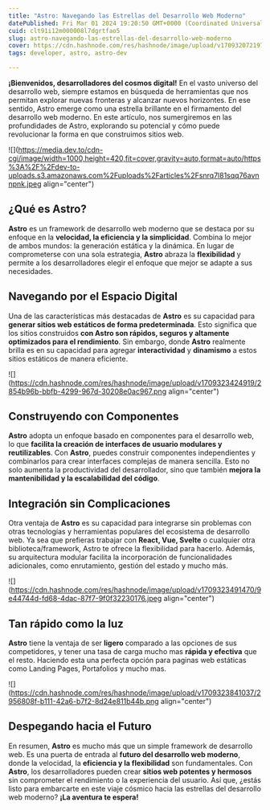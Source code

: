 ```yaml
---
title: "Astro: Navegando las Estrellas del Desarrollo Web Moderno"
datePublished: Fri Mar 01 2024 19:20:50 GMT+0000 (Coordinated Universal Time)
cuid: clt91i12m000008l7dgrtfao5
slug: astro-navegando-las-estrellas-del-desarrollo-web-moderno
cover: https://cdn.hashnode.com/res/hashnode/image/upload/v1709320721975/13cfa658-ff98-4e31-89c4-66090ae53b3f.png
tags: developer, astro, astro-dev

---
```


**¡Bienvenidos, desarrolladores del cosmos digital!** En el vasto universo del desarrollo web, siempre estamos en búsqueda de herramientas que nos permitan explorar nuevas fronteras y alcanzar nuevos horizontes. En ese sentido, Astro emerge como una estrella brillante en el firmamento del desarrollo web moderno. En este artículo, nos sumergiremos en las profundidades de Astro, explorando su potencial y cómo puede revolucionar la forma en que construimos sitios web.

![](https://media.dev.to/cdn-cgi/image/width=1000,height=420,fit=cover,gravity=auto,format=auto/https%3A%2F%2Fdev-to-uploads.s3.amazonaws.com%2Fuploads%2Farticles%2Fsnrq7l81sqq76avnnpnk.jpeg align="center")

## ¿Qué es Astro?

**Astro** es un framework de desarrollo web moderno que se destaca por su enfoque en la **velocidad, la eficiencia y la simplicidad**. Combina lo mejor de ambos mundos: la generación estática y la dinámica. En lugar de comprometerse con una sola estrategia, **Astro** abraza la **flexibilidad** y permite a los desarrolladores elegir el enfoque que mejor se adapte a sus necesidades.

## Navegando por el Espacio Digital

Una de las características más destacadas de **Astro** es su capacidad para **generar sitios web estáticos de forma predeterminada**. Esto significa que los sitios construidos **con Astro son rápidos, seguros y altamente optimizados para el rendimiento**. Sin embargo, donde **Astro** realmente brilla es en su capacidad para agregar **interactividad** y **dinamismo** a estos sitios estáticos de manera eficiente.

![](https://cdn.hashnode.com/res/hashnode/image/upload/v1709323424919/2854b96b-bbfb-4299-967d-30208e0ac967.png align="center")

## Construyendo con Componentes

**Astro** adopta un enfoque basado en componentes para el desarrollo web, lo que **facilita la creación de interfaces de usuario modulares y reutilizables**. Con **Astro**, puedes construir componentes independientes y combinarlos para crear interfaces complejas de manera sencilla. Esto no solo aumenta la productividad del desarrollador, sino que también **mejora la mantenibilidad y la escalabilidad del código**.

## Integración sin Complicaciones

Otra ventaja de **Astro** es su capacidad para integrarse sin problemas con otras tecnologías y herramientas populares del ecosistema de desarrollo web. Ya sea que prefieras trabajar con **React, Vue, Svelte** o cualquier otra biblioteca/framework, Astro te ofrece la flexibilidad para hacerlo. Además, su arquitectura modular facilita la incorporación de funcionalidades adicionales, como enrutamiento, gestión del estado y mucho más.

![](https://cdn.hashnode.com/res/hashnode/image/upload/v1709323491470/9e44744d-fd68-4dac-87f7-9f0f32230176.jpeg align="center")

## Tan rápido como la luz

**Astro** tiene la ventaja de ser **ligero** comparado a las opciones de sus competidores, y tener una tasa de carga mucho mas **rápida y efectiva** que el resto. Haciendo esta una perfecta opción para paginas web estáticas como Landing Pages, Portafolios y mucho mas.

![](https://cdn.hashnode.com/res/hashnode/image/upload/v1709323841037/2956808f-b111-42a6-b7f2-8d24e811b44b.png align="center")

## Despegando hacia el Futuro

En resumen, **Astro** es mucho más que un simple framework de desarrollo web. Es una puerta de entrada al **futuro del desarrollo web moderno**, donde la velocidad, la **eficiencia y la flexibilidad** son fundamentales. Con **Astro**, los desarrolladores pueden crear **sitios web potentes y hermosos** sin comprometer el rendimiento o la experiencia del usuario. Así que, ¿estás listo para embarcarte en este viaje cósmico hacia las estrellas del desarrollo web moderno? **¡La aventura te espera!**